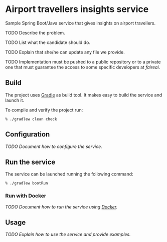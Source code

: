 # Airport travellers insights service

Sample Spring Boot/Java service that gives insights on airport travellers.

TODO Describe the problem.

TODO List what the candidate should do.

TODO Explain that she/he can update any file we provide.

TODO Implementation must be pushed to a public repository or to a private one
that must guarantee the access to some specific developers at *faireai*.

## Build

The project uses [Gradle](https://gradle.org/) as build tool.
It makes easy to build the service and launch it.

To compile and verify the project run:

```shell
% ./gradlew clean check
```

## Configuration

*TODO Document how to configure the service.*

## Run the service

The service can be launched running the following command:

```shell
% ./gradlew bootRun
```

### Run with Docker

*TODO Document how to run the service using [Docker](https://www.docker.com/).*

## Usage

*TODO Explain how to use the service and provide examples.*
